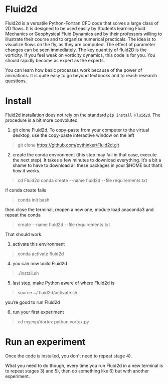 # Fluid2d
Fluid2d is a versatile Python-Fortran CFD code that solves a large
class of 2D flows. It is designed to be used easily by Students
learning Fluid Mechanics or Geophysical Fluid Dynamics and by their
professors willing to illustrate their course and to organize
numerical practicals. The idea is to visualize flows on the fly, as
they are computed. The effect of parameter changes can be seen
immediately. The key quantity of fluid2D is the vorticity. If you feel
weak on vorticity dynamics, this code is for you. You should rapidly
become as expert as the experts.

You can learn how basic processes work because of the power of
animations. It is quite easy to go beyond textbooks and to reach
research questions.


# Install
Fluid2d installation does not rely on the standard `pip install Fluid2d`. The procedure is a bit more convoluted

  1) git clone Fluid2d. To copy-paste from your computer to the virtual desktop, use the copy-paste interactive window on the left

> git clone https://github.com/pvthinker/Fluid2d.git

  2) create the conda environment (this step may fail in that case, execute the next step). It takes a few minutes to download everything. It’s a bit a shame to have to download all these packages in your $HOME but that’s how it works.

> cd Fluid2d
> conda create --name fluid2d --file requirements.txt

if conda create fails

> conda init bash

then close the terminal, reopen a new one, module load anaconda3 and repeat the conda

> create --name fluid2d --file requirements.txt

That should work.

  3) activate this environment

> conda activate fluid2d

  4) you can now build Fluid2d

> ./install.sh

  5) last step, make Python aware of where Fluid2d is

> source ~/.fluid2d/activate.sh

you’re good to run Fluid2d

  6) run your first experiment

> cd myexp/Vortex
> python vortex.py


# Run an experiment
  Once the code is installed, you don't need to repeat stage 4).

  What you need to do though, every time you run Fluid2d in a new
  terminal is to repeat stages 3) and 5), then do something like 6)
  but with another experiment.
